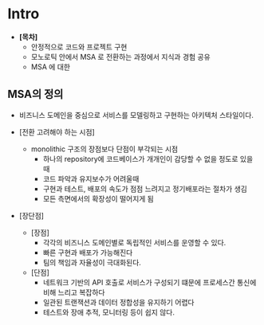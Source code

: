 # Intro

+ **[목차]**
    + 안정적으로 코드와 프로젝트 구현
    + 모노로틱 안에서 MSA 로 전환하는 과정에서 지식과 경험 공유
    + MSA 에 대한 



## MSA의 정의
+ 비즈니스 도메인을 중심으로 서비스를 모델링하고 구현하는 아키텍처 스타일이다.

+ [전환 고려해야 하는 시점]
    + monolithic 구조의 장점보다 단점이 부각되는 시점
        + 하나의 repository에 코드베이스가 개개인이 감당할 수 없을 정도로 있을때
        + 코드 파악과 유지보수가 어려울때
        + 구현과 테스트, 배포의 속도가 점점 느려지고 정기배포라는 절차가 생김
        + 모든 측면에서의 확장성이 떨어지게 됨

+ [장단점]
    + [장점]
        + 각각의 비즈니스 도메인별로 독립적인 서비스를 운영할 수 있다.
        + 빠른 구현과 배포가 가능해진다
        + 팀의 책임과 자율성이 극대화된다.
    + [단점]
        + 네트워크 기반의 API 호출로 서비스가 구성되기 떄문에 프로세스간 통신에 비해 느리고 복잡하다
        + 일관된 트랜잭션과 데이터 정합성을 유지하기 어렵다
        + 테스트와 장애 추적, 모니터링 등이 쉽지 않다.


